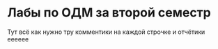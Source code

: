 # Лабы по ОДМ за второй семестр

Тут всё как нужно тру комментики на каждой строчке и отчётики ееееее
